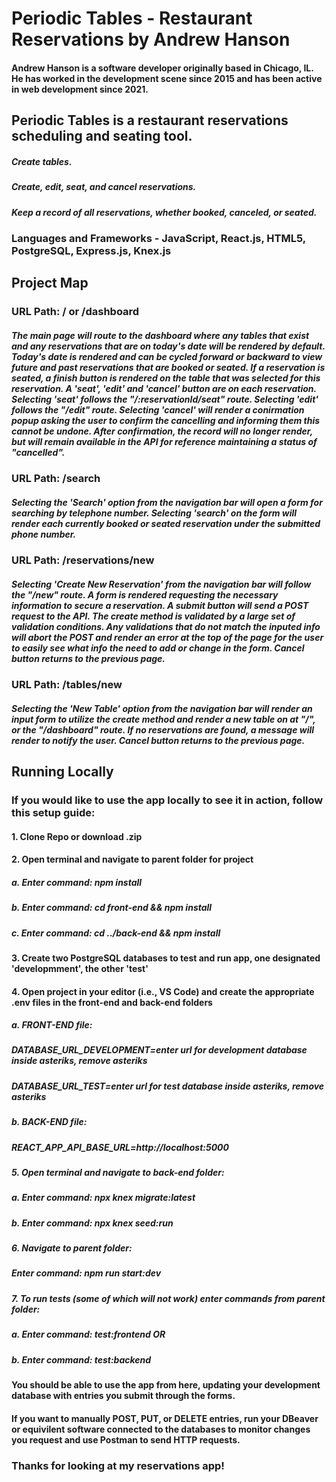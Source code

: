 # Periodic Tables - Restaurant Reservations by Andrew Hanson

#### Andrew Hanson is a software developer originally based in Chicago, IL. He has worked in the development scene since 2015 and has been active in web development since 2021.

## Periodic Tables is a restaurant reservations scheduling and seating tool.

##### Create tables.
##### Create, edit, seat, and cancel reservations.
##### Keep a record of all reservations, whether booked, canceled, or seated.

### Languages and Frameworks - JavaScript, React.js, HTML5, PostgreSQL, Express.js, Knex.js

## Project Map

### URL Path: / or /dashboard

##### The main page will route to the dashboard where any tables that exist and any reservations that are on today's date will be rendered by default. Today's date is rendered and can be cycled forward or backward to view future and past reservations that are booked or seated. If a reservation is seated, a finish button is rendered on the table that was selected for this reservation. A 'seat', 'edit' and 'cancel' button are on each reservation. Selecting 'seat' follows the "/:reservationId/seat" route. Selecting 'edit' follows the "/edit" route. Selecting 'cancel' will render a conirmation popup asking the user to confirm the cancelling and informing them this cannot be undone. After confirmation, the record will no longer render, but will remain available in the API for reference maintaining a status of "cancelled".

### URL Path: /search

##### Selecting the 'Search' option from the navigation bar will open a form for searching by telephone number. Selecting 'search' on the form will render each currently booked or seated reservation under the submitted phone number.

### URL Path: /reservations/new

##### Selecting 'Create New Reservation' from the navigation bar will follow the "/new" route. A form is rendered requesting the necessary information to secure a reservation. A submit button will send a POST request to the API. The create method is validated by a large set of validation conditions. Any validations that do not match the inputed info will abort the POST and render an error at the top of the page for the user to easily see what info the need to add or change in the form. Cancel button returns to the previous page.

### URL Path: /tables/new

##### Selecting the 'New Table' option from the navigation bar will render an input form to utilize the create method and render a new table on at "/", or the "/dashboard" route. If no reservations are found, a message will render to notify the user. Cancel button returns to the previous page.

## Running Locally

### If you would like to use the app locally to see it in action, follow this setup guide:

#### 1. Clone Repo or download .zip
#### 2. Open terminal and navigate to parent folder for project 
#####  a. Enter command: npm install
#####  b. Enter command: cd front-end && npm install
#####  c. Enter command: cd ../back-end && npm install
#### 3. Create two PostgreSQL databases to test and run app, one designated 'developmment', the other 'test'
#### 4. Open project in your editor (i.e., VS Code) and create the appropriate .env files in the front-end and back-end folders
#####  a. *FRONT-END* file:
#####     DATABASE_URL_DEVELOPMENT=*enter url for development database inside asteriks, remove asteriks*
#####     DATABASE_URL_TEST=*enter url for test database inside asteriks, remove asteriks*
#####  b. *BACK-END* file:
#####     REACT_APP_API_BASE_URL=http://localhost:5000
##### 5. Open terminal and navigate to back-end folder:
#####  a. Enter command: npx knex migrate:latest
#####  b. Enter command: npx knex seed:run
##### 6. Navigate to parent folder:
#####     Enter command: npm run start:dev
##### 7. To run tests (some of which will not work) enter commands from parent folder:
#####  a. Enter command: test:frontend  OR
#####  b. Enter command: test:backend

#### You should be able to use the app from here, updating your development database with entries you submit through the forms.

#### If you want to manually POST, PUT, or DELETE entries, run your DBeaver or equivilent software connected to the databases to monitor changes you request and use Postman to send HTTP requests.

### Thanks for looking at my reservations app!
